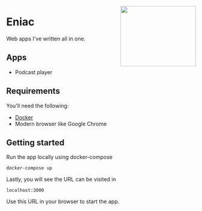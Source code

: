 <a href='https://github.com/jkrclaro/eniac'><img src='https://github.com/jkrclaro/eniac/blob/master/frontend/public/logo-circle.png' align='right' width='200' height='160' /></a>

# Eniac

Web apps I've written all in one.

## Apps
- Podcast player

## Requirements

You'll need the following:

- [Docker](https://www.docker.com/)
- Modern browser like Google Chrome


## Getting started

Run the app locally using docker-compose

```sh-session
docker-compose up
```

Lastly, you will see the URL can be visited in

```
localhost:3000
```

Use this URL in your browser to start the app.